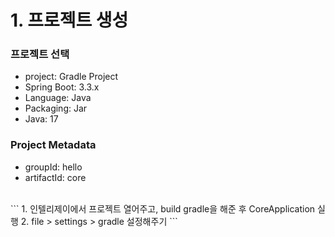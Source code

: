 # 1. 프로젝트 생성
### 프로젝트 선택
- project: Gradle Project
- Spring Boot: 3.3.x
- Language: Java
- Packaging: Jar
- Java: 17

### Project Metadata
- groupId: hello
- artifactId: core
<br>
```
1. 인텔리제이에서 프로젝트 열어주고, build gradle을 해준 후  CoreApplication 실행
2. file > settings > gradle 설정해주기
```